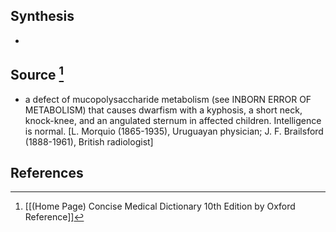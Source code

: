 ## Synthesis
- 
## Source [^1]
- a defect of mucopolysaccharide metabolism (see INBORN ERROR OF METABOLISM) that causes dwarfism with a kyphosis, a short neck, knock-knee, and an angulated sternum in affected children. Intelligence is normal. \[L. Morquio (1865-1935), Uruguayan physician; J. F. Brailsford (1888-1961), British radiologist]
## References

[^1]: [[(Home Page) Concise Medical Dictionary 10th Edition by Oxford Reference]]
